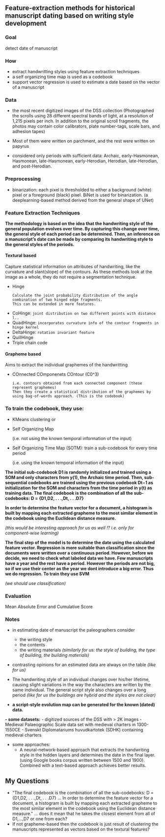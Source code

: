 Feature-extraction methods for historical manuscript dating based on
writing style development
---

### Goal

detect date of manuscript

### How

- extract handwritting styles using feature extraction techniques
- a self organizing time map is used as a codebook
- support vector regression is used to estimate a date based on the vector of a manuscript

### Data
- the most recent digitized images of the DSS collection (Photographed the scrolls using 28 different spectral bands of light, at a resolution of 1,215 pixels per inch. In addition to the original scroll fragments, the photos may contain color calibrators, plate number-tags, scale bars, and adhesion tapes)
- Most of them were written on parchment, and the rest were written on papyrus

- considered only periods with sufficient data:
Archaic, early-Hasmonean, Hasmonean, late-Hasmonean,
early-Herodian, Herodian, late-Herodian, and post-Herodian.

### Preprocessing

- binarization: each pixel is thresholded to either a background (white) pixel or a foreground (black) pixel. BiNet is used for binarization. (a deeplearning-based method derived from the general shape of UNet)

### Feature Extraction Techniques

**The methodology is based on the idea that the handwriting style of the general population evolves over time. By capturing this change over time, the general style of each period can be determined. Then, an inference on a manuscript’s date can be made by comparing its handwriting style to the general styles of the periods.**

#### Textural based
Capture statistical information on attributes of handwriting, like the curvature and slant(slope) of the contours. As these methods look at the image as a whole, they do not require a segmentation technique.

- Hinge
  ```
  Calculate the joint probability distribution of the angle combination of two hinged edge fragments.
  This can be extended in more features.
  ```
- CoHinge: ```joint distribution on two different points with distance l..```
- QuadHinge: ```incorporates curvature info of the contour fragments in hinge kernel```
- DeltaHinge: ```rotation invariant feature```
- QuillHinge
- Triple chain code


#### Grapheme based

Aims to extract the individual graphemes of the handwritting

- COnnected COmponenets COntour (C0^3)

  ```
  i.e. contours obtained from each connected component (these represent graphemes)
  Then they create a statistical distribution of the graphemes by using bag-of-words approach. (This is the codebook)
  ```
 
### To train the codebook, they use:

- KMeans clustering or
- Self Organizing Map

  (i.e. not using the known temporal information of the input)

- Self Organizing Time Map (SOTM): train a sub-codebook for every time period

  (i.e. using the known temporal information of the input)

**The initial sub-codebook D1 is randomly initialized and trained using a SOM and only characters from y(1), the Archaic time period. Then, sub-sequential codebooks are trained using the previous codebook Dt−1 as initialization for the SOM and characters from the time period in y(t) as training data. The final codebook is the combination of all the sub-codebooks: D = {D1,D2, . . .,Dt, . . .D7}**

**In order to determine the feature vector for a document, a histogram is built by mapping each extracted grapheme to the most similar element in the codebook using the Euclidean distance measure.**

_(this would be interesting approach for us as well !? i.e. only for component-wise learning)_

**The final step of the model is to determine the date using the calculated feature vector. Regression is more suitable than classification since the documents were written over a continuous period. However, before we decide, we need to check what labeled data we have. Few manuscripts have a year and the rest have a period. However the periods are not big, so if we use their center as the year we dont introduce a big error. Thus we do regression. To train they use SVM**

_(we should use classification)_

### Evaluation
Mean Absolute Error and Cumulative Score


### Notes
- in estimating date of manuscript the paleographers consider
    - the writing style
    - the contents
    - the writing materials
  _(similarly for us: the style of building, the type of building, the building materials)_
   
- contrasting opinions for an estimated data are always on the table
  _(like for us)_
  
- The handwriting style of an individual changes over his/her lifetime, causing slight variations in the way the characters are written by the same individual.
  The general script style also changes over a long period
  _(like for us the buildings are hybrid and the styles are not clear)_
  
- **a script-style evolution map can be generated for the known (dated) data.**

**- some datasets:**
    - digitized sources of the DSS with > 2K images
    - Medieval Palaeographic Scale data set with medieval charters in 1300-1550CE
    - Svenskt Diplomatariums huvudkartotek (SDHK) containing  medieval charters
    
- some approaches:
    - A neural-network-based approach that extracts the handwriting style in the hidden layers and determines the date in the final layer. (using Google books corpus written between 1500 and 1900). Combined with a text-based approach achieves better results.

  
My Questions
---
- "The final codebook is the combination of all the sub-codebooks: D = {D1,D2, . . .,Dt, . . .D7} ... In order to determine the feature vector for a document, a histogram is built by mapping each extracted grapheme to the most similar element in the codebook using the Euclidean distance measure." ... does it mean that he takes the closest element from all of D1,...,D7 or one from each?
- if not grapheme-based then the codebook is just result of clustering the manuscripts represented as vectors based on the textural features?
